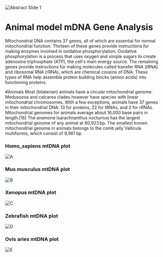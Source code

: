 ![Abstract Slide 1](https://github.com/Bigardcode/Animal_model_mDNA_Gene/assets/84800557/04a62368-d666-4ce2-b41c-bcd8329964c9)









# Animal model mDNA Gene Analysis

Mitochondrial DNA contains 37 genes, all of which are essential for normal mitochondrial function. Thirteen of these genes provide instructions for making enzymes involved in oxidative phosphorylation. Oxidative phosphorylation is a process that uses oxygen and simple sugars to create adenosine triphosphate (ATP), the cell's main energy source. The remaining genes provide instructions for making molecules called transfer RNA (tRNA) and ribosomal RNA (rRNA), which are chemical cousins of DNA. These types of RNA help assemble protein building blocks (amino acids) into functioning proteins.

#Animals
Most (bilaterian) animals have a circular mitochondrial genome. Medusozoa and calcarea clades however have species with linear mitochondrial chromosomes. With a few exceptions, animals have 37 genes in their mitochondrial DNA: 13 for proteins, 22 for tRNAs, and 2 for rRNAs.
Mitochondrial genomes for animals average about 16,000 base pairs in length.[16] The anemone Isarachnanthus nocturnus has the largest mitochondrial genome of any animal at 80,923 bp. The smallest known mitochondrial genome in animals belongs to the comb jelly Vallicula multiformis, which consist of 9,961 bp


### Homo_sapiens mtDNA plot 

![A](https://github.com/Bigardcode/Animal_model_mDNA_Gene/assets/84800557/d0d886e5-5314-4c1d-98de-dd55358da057)

### Mus musculus mtDNA plot

![B](https://github.com/Bigardcode/Animal_model_mDNA_Gene/assets/84800557/9fafa997-d266-4fc4-a36c-8b95069539e0)

### Xenopus mtDNA plot

![C](https://github.com/Bigardcode/Animal_model_mDNA_Gene/assets/84800557/a2bcf13d-3265-4a3a-b99c-b9197da201c3)

### Zebrafish mtDNA plot

![D](https://github.com/Bigardcode/Animal_model_mDNA_Gene/assets/84800557/22eeaa6b-1d20-4fbc-8720-3e5af33ab007)

### Ovis aries mtDNA plot

![E](https://github.com/Bigardcode/Animal_model_mDNA_Gene/assets/84800557/a22a9e41-95ed-478a-8ed0-47726e74afe5)
